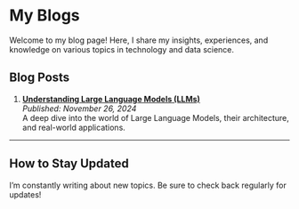 # My Blogs  

Welcome to my blog page! Here, I share my insights, experiences, and knowledge on various topics in technology and data science.  

## Blog Posts  

1. **[Understanding Large Language Models (LLMs)](llms.md)**  
   *Published: November 26, 2024*  
   A deep dive into the world of Large Language Models, their architecture, and real-world applications.  

---

## How to Stay Updated  
I’m constantly writing about new topics. Be sure to check back regularly for updates!  
